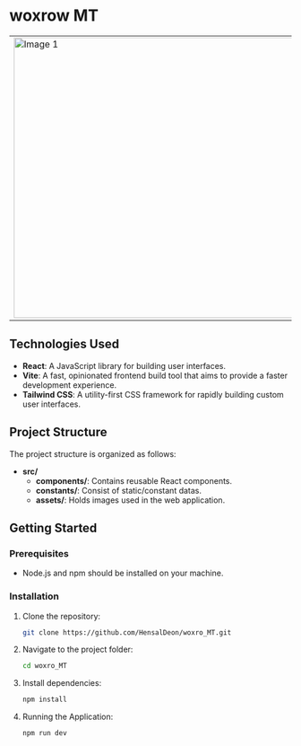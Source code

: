 # woxrow MT
<table>
  <tr>
    <td>
      <img width="500" alt="Image 1" src="https://github.com/HensalDeon/woxro_MT/assets/120702682/d1b8e970-1237-4d7f-b610-0df8bbb31d2a">
    </td>
  </tr>
</table>


## Technologies Used

- **React**: A JavaScript library for building user interfaces.
- **Vite**: A fast, opinionated frontend build tool that aims to provide a faster development experience.
- **Tailwind CSS**: A utility-first CSS framework for rapidly building custom user interfaces.

## Project Structure

The project structure is organized as follows:

- **src/**
  - **components/**: Contains reusable React components.
  - **constants/**: Consist of static/constant datas.
  - **assets/**: Holds images used in the web application.

## Getting Started

### Prerequisites

- Node.js and npm should be installed on your machine.

### Installation

1. Clone the repository:

   ```bash
   git clone https://github.com/HensalDeon/woxro_MT.git

2. Navigate to the project folder:
   ```bash
   cd woxro_MT

3. Install dependencies:
   ```bash
   npm install

4. Running the Application:
   ```bash
   npm run dev



